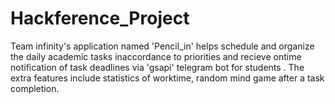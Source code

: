 # Hackference_Project

Team infinity's application named 'Pencil_in' helps schedule and organize the daily academic tasks inaccordance to priorities and recieve ontime notification of task deadlines via 'gsapi' telegram bot for students . The extra features include statistics of worktime, random mind game after a task completion.
